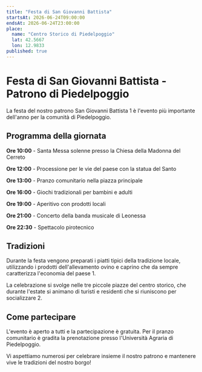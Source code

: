 ```yaml
---
title: "Festa di San Giovanni Battista"
startsAt: 2026-06-24T09:00:00
endsAt: 2026-06-24T23:00:00
place:
  name: "Centro Storico di Piedelpoggio"
  lat: 42.5667
  lon: 12.9833
published: true
---
```


# Festa di San Giovanni Battista - Patrono di Piedelpoggio

La festa del nostro patrono San Giovanni Battista <mcreference link="https://it.wikipedia.org/wiki/Piedelpoggio" index="1">1</mcreference> è l'evento più importante dell'anno per la comunità di Piedelpoggio.

## Programma della giornata

**Ore 10:00** - Santa Messa solenne presso la Chiesa della Madonna del Cerreto

**Ore 12:00** - Processione per le vie del paese con la statua del Santo

**Ore 13:00** - Pranzo comunitario nella piazza principale

**Ore 16:00** - Giochi tradizionali per bambini e adulti

**Ore 19:00** - Aperitivo con prodotti locali

**Ore 21:00** - Concerto della banda musicale di Leonessa

**Ore 22:30** - Spettacolo pirotecnico

## Tradizioni

Durante la festa vengono preparati i piatti tipici della tradizione locale, utilizzando i prodotti dell'allevamento ovino e caprino che da sempre caratterizza l'economia del paese <mcreference link="https://it.wikipedia.org/wiki/Piedelpoggio" index="1">1</mcreference>.

La celebrazione si svolge nelle tre piccole piazze del centro storico, che durante l'estate si animano di turisti e residenti che si riuniscono per socializzare <mcreference link="http://www.piedelpoggio.it/breve storia di piedelpoggio.htm" index="2">2</mcreference>.

## Come partecipare

L'evento è aperto a tutti e la partecipazione è gratuita. Per il pranzo comunitario è gradita la prenotazione presso l'Università Agraria di Piedelpoggio.

Vi aspettiamo numerosi per celebrare insieme il nostro patrono e mantenere vive le tradizioni del nostro borgo!
